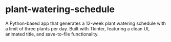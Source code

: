 # plant-watering-schedule
A Python-based app that generates a 12-week plant watering schedule with a limit of three plants per day. Built with Tkinter, featuring a clean UI, animated title, and save-to-file functionality.
